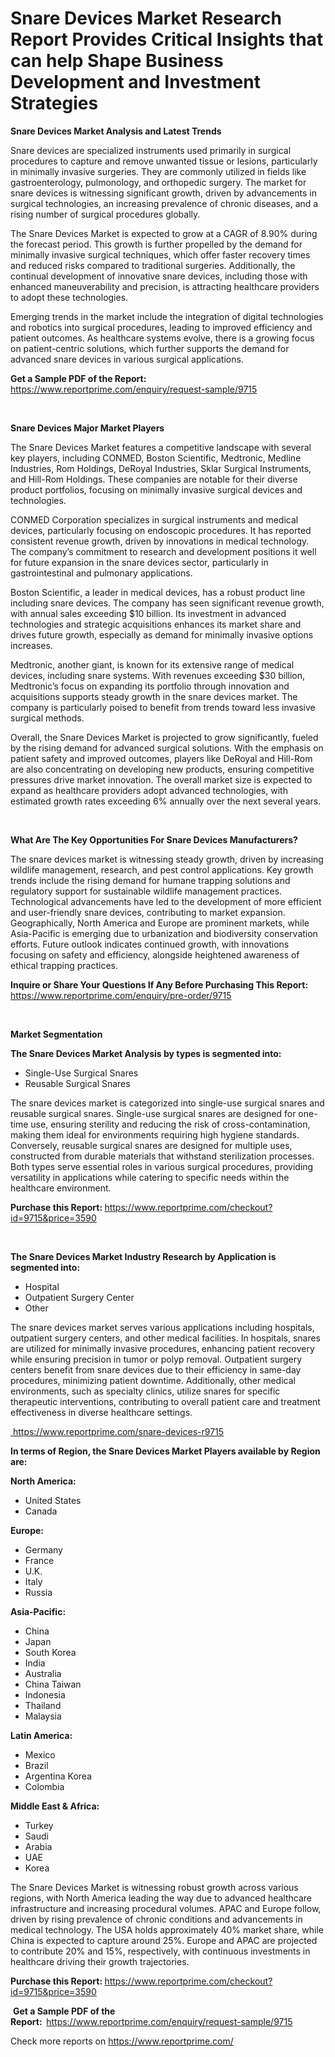 <p><h1>Snare Devices Market Research Report Provides Critical Insights that can help Shape Business Development and Investment Strategies</h1></p><p><strong>Snare Devices Market Analysis and Latest Trends</strong></p>
<p><p>Snare devices are specialized instruments used primarily in surgical procedures to capture and remove unwanted tissue or lesions, particularly in minimally invasive surgeries. They are commonly utilized in fields like gastroenterology, pulmonology, and orthopedic surgery. The market for snare devices is witnessing significant growth, driven by advancements in surgical technologies, an increasing prevalence of chronic diseases, and a rising number of surgical procedures globally.</p><p>The Snare Devices Market is expected to grow at a CAGR of 8.90% during the forecast period. This growth is further propelled by the demand for minimally invasive surgical techniques, which offer faster recovery times and reduced risks compared to traditional surgeries. Additionally, the continual development of innovative snare devices, including those with enhanced maneuverability and precision, is attracting healthcare providers to adopt these technologies. </p><p>Emerging trends in the market include the integration of digital technologies and robotics into surgical procedures, leading to improved efficiency and patient outcomes. As healthcare systems evolve, there is a growing focus on patient-centric solutions, which further supports the demand for advanced snare devices in various surgical applications.</p></p>
<p><strong>Get a Sample PDF of the Report:&nbsp;</strong> <a href="https://www.reportprime.com/enquiry/request-sample/9715?utm_campaign=2811&utm_medium=2&utm_source=Github&utm_content=ia&utm_term=20032025&utm_id=snare-devices">https://www.reportprime.com/enquiry/request-sample/9715</a></p>
<p>&nbsp;</p>
<p><strong>Snare Devices Major Market Players</strong></p>
<p><p>The Snare Devices Market features a competitive landscape with several key players, including CONMED, Boston Scientific, Medtronic, Medline Industries, Rom Holdings, DeRoyal Industries, Sklar Surgical Instruments, and Hill-Rom Holdings. These companies are notable for their diverse product portfolios, focusing on minimally invasive surgical devices and technologies.</p><p>CONMED Corporation specializes in surgical instruments and medical devices, particularly focusing on endoscopic procedures. It has reported consistent revenue growth, driven by innovations in medical technology. The company’s commitment to research and development positions it well for future expansion in the snare devices sector, particularly in gastrointestinal and pulmonary applications. </p><p>Boston Scientific, a leader in medical devices, has a robust product line including snare devices. The company has seen significant revenue growth, with annual sales exceeding $10 billion. Its investment in advanced technologies and strategic acquisitions enhances its market share and drives future growth, especially as demand for minimally invasive options increases.</p><p>Medtronic, another giant, is known for its extensive range of medical devices, including snare systems. With revenues exceeding $30 billion, Medtronic’s focus on expanding its portfolio through innovation and acquisitions supports steady growth in the snare devices market. The company is particularly poised to benefit from trends toward less invasive surgical methods.</p><p>Overall, the Snare Devices Market is projected to grow significantly, fueled by the rising demand for advanced surgical solutions. With the emphasis on patient safety and improved outcomes, players like DeRoyal and Hill-Rom are also concentrating on developing new products, ensuring competitive pressures drive market innovation. The overall market size is expected to expand as healthcare providers adopt advanced technologies, with estimated growth rates exceeding 6% annually over the next several years.</p></p>
<p>&nbsp;</p>
<p><strong>What Are The Key Opportunities For Snare Devices Manufacturers?</strong></p>
<p><p>The snare devices market is witnessing steady growth, driven by increasing wildlife management, research, and pest control applications. Key growth trends include the rising demand for humane trapping solutions and regulatory support for sustainable wildlife management practices. Technological advancements have led to the development of more efficient and user-friendly snare devices, contributing to market expansion. Geographically, North America and Europe are prominent markets, while Asia-Pacific is emerging due to urbanization and biodiversity conservation efforts. Future outlook indicates continued growth, with innovations focusing on safety and efficiency, alongside heightened awareness of ethical trapping practices.</p></p>
<p><strong>Inquire or Share Your Questions If Any Before Purchasing This Report:</strong> <a href="https://www.reportprime.com/enquiry/pre-order/9715?utm_campaign=2811&utm_medium=2&utm_source=Github&utm_content=ia&utm_term=20032025&utm_id=snare-devices">https://www.reportprime.com/enquiry/pre-order/9715</a></p>
<p>&nbsp;</p>
<p><strong>Market Segmentation</strong></p>
<p><strong>The Snare Devices Market Analysis by types is segmented into:</strong></p>
<p><ul><li>Single-Use Surgical Snares</li><li>Reusable Surgical Snares</li></ul></p>
<p><p>The snare devices market is categorized into single-use surgical snares and reusable surgical snares. Single-use surgical snares are designed for one-time use, ensuring sterility and reducing the risk of cross-contamination, making them ideal for environments requiring high hygiene standards. Conversely, reusable surgical snares are designed for multiple uses, constructed from durable materials that withstand sterilization processes. Both types serve essential roles in various surgical procedures, providing versatility in applications while catering to specific needs within the healthcare environment.</p></p>
<p><strong>Purchase this Report:&nbsp;</strong><a href="https://www.reportprime.com/checkout?id=9715&price=3590&utm_campaign=2811&utm_medium=2&utm_source=Github&utm_content=ia&utm_term=20032025&utm_id=snare-devices">https://www.reportprime.com/checkout?id=9715&price=3590</a></p>
<p>&nbsp;</p>
<p><strong>The Snare Devices Market Industry Research by Application is segmented into:</strong></p>
<p><ul><li>Hospital</li><li>Outpatient Surgery Center</li><li>Other</li></ul></p>
<p><p>The snare devices market serves various applications including hospitals, outpatient surgery centers, and other medical facilities. In hospitals, snares are utilized for minimally invasive procedures, enhancing patient recovery while ensuring precision in tumor or polyp removal. Outpatient surgery centers benefit from snare devices due to their efficiency in same-day procedures, minimizing patient downtime. Additionally, other medical environments, such as specialty clinics, utilize snares for specific therapeutic interventions, contributing to overall patient care and treatment effectiveness in diverse healthcare settings.</p></p>
<p><a href="https://www.reportprime.com/snare-devices-r9715?utm_campaign=2811&utm_medium=2&utm_source=Github&utm_content=ia&utm_term=20032025&utm_id=snare-devices">&nbsp;https://www.reportprime.com/snare-devices-r9715</a></p>
<p><strong>In terms of Region, the Snare Devices Market Players available by Region are:</strong></p>
<p>
    <p> <strong> North America: </strong>
        <ul>
            <li>United States</li>
            <li>Canada</li>
        </ul>
        </p> 
    <p> <strong> Europe: </strong>
        <ul>
            <li>Germany</li>
            <li>France</li>
            <li>U.K.</li>
            <li>Italy</li>
            <li>Russia</li>
        </ul>
        </p> 
    <p> <strong> Asia-Pacific: </strong>
        <ul>
            <li>China</li>
            <li>Japan</li>
            <li>South Korea</li>
            <li>India</li>
            <li>Australia</li>
            <li>China Taiwan</li>
            <li>Indonesia</li>
            <li>Thailand</li>
            <li>Malaysia</li>
        </ul>
        </p> 
    <p> <strong> Latin America: </strong>
        <ul>
            <li>Mexico</li>
            <li>Brazil</li>
            <li>Argentina Korea</li>
            <li>Colombia</li>
        </ul>
        </p> 
    <p> <strong> Middle East & Africa: </strong>
        <ul>
            <li>Turkey</li>
            <li>Saudi</li>
            <li>Arabia</li>
            <li>UAE</li>
            <li>Korea</li>
        </ul>
    </p>
    </p>
<p><p>The Snare Devices Market is witnessing robust growth across various regions, with North America leading the way due to advanced healthcare infrastructure and increasing procedural volumes. APAC and Europe follow, driven by rising prevalence of chronic conditions and advancements in medical technology. The USA holds approximately 40% market share, while China is expected to capture around 25%. Europe and APAC are projected to contribute 20% and 15%, respectively, with continuous investments in healthcare driving their growth trajectories.</p></p>
<p><strong>Purchase this Report: </strong><a href="https://www.reportprime.com/checkout?id=9715&price=3590&utm_campaign=2811&utm_medium=2&utm_source=Github&utm_content=ia&utm_term=20032025&utm_id=snare-devices">https://www.reportprime.com/checkout?id=9715&price=3590</a></p>
<p>&nbsp;<strong>Get a Sample PDF of the Report:&nbsp;&nbsp;</strong><a href="https://www.reportprime.com/enquiry/request-sample/9715?utm_campaign=2811&utm_medium=2&utm_source=Github&utm_content=ia&utm_term=20032025&utm_id=snare-devices">https://www.reportprime.com/enquiry/request-sample/9715</a></p>
<p><strong></strong></p>
<p>Check more reports on <a href="https://www.reportprime.com/?utm_campaign=2811&utm_medium=2&utm_source=Github&utm_content=ia&utm_term=20032025&utm_id=snare-devices">https://www.reportprime.com/</a></p>